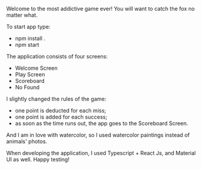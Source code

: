 Welcome to the most addictive game ever! You will want to catch the fox no matter what.

To start app type:
- npm install .
- npm start

The application consists of four screens:
- Welcome Screen
- Play Screen
- Scoreboard
- No Found 

I slightly changed the rules of the game:
- one point is deducted for each miss;
- one point is added for each success;
- as soon as the time runs out, the app goes to the Scoreboard Screen.

And I am in love with watercolor, so I used watercolor paintings instead of animals' photos.

When developing the application, I used Typescript + React Js, and Material UI as well.
Happy testing!